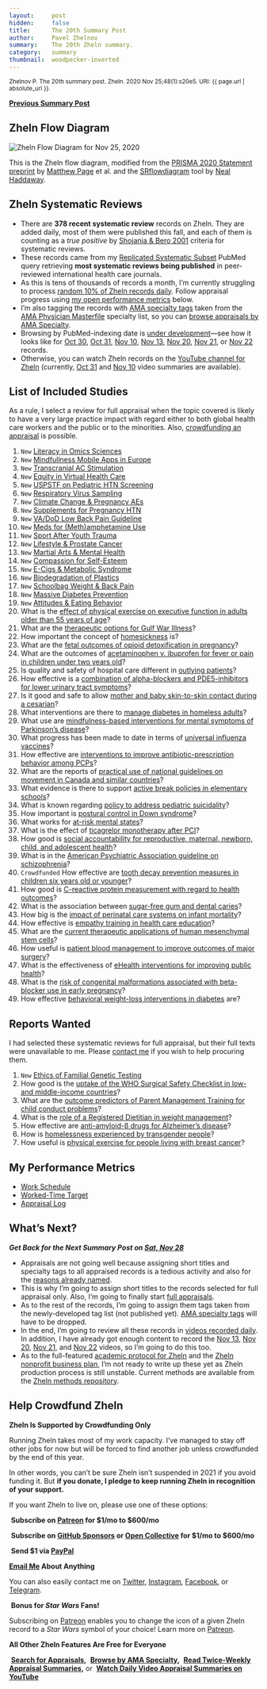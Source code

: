 ```yaml
---
layout:     post
hidden:     false
title:      The 20th Summary Post
author:     Pavel Zhelnov
summary:    The 20th Zheln summary.
category:   summary
thumbnail:  woodpecker-inverted
---
```


<small>Zhelnov P. The 20th summary post. Zheln. 2020 Nov 25;48(1):s20e5. URI: {{ page.url | absolute_url }}.</small>

**[Previous Summary Post](https://zheln.com/summary/2020/11/21/2/)**

## Zheln Flow Diagram

![Zheln Flow Diagram for Nov 25, 2020](/flow-diagram/2020-11-25-1.png)

This is the Zheln flow diagram, modified from the [PRISMA 2020 Statement preprint](https://doi.org/10.31222/osf.io/v7gm2) by [Matthew Page](https://twitter.com/mjpages) et al. and the [SRflowdiagram](https://github.com/nealhaddaway/SRflowdiagram) tool by [Neal Haddaway](https://twitter.com/nealhaddaway).

## Zheln Systematic Reviews

* There are **378 recent systematic review** records on Zheln. They are added daily, most of them were published this fall, and each of them is counting as a _true positive_ by [Shojania & Bero 2001](https://www.researchgate.net/publication/11820967_Taking_Advantage_of_the_Explosion_of_Systematic_Reviews_An_Efficient_MEDLINE_Search_Strategy) criteria for systematic reviews.
* These records came from my [Replicated Systematic Subset](https://github.com/p1m-ortho/qs-global-ortho-search-queries/blob/00eae711e5b5c09b9b4181688f9a6191e42cb720/README.md#pubmed-search) PubMed query retrieving **most systematic reviews being published** in peer-reviewed international health care journals.
* As this is tens of thousands of records a month, I’m currently struggling to process [random 10% of Zheln records daily](https://zheln.com/summary/2020/10/17/2/#there-has-been-an-awakening). Follow appraisal progress using [my open performance metrics](#my-performance-metrics) below.
* I’m also tagging the records with [AMA specialty tags](https://github.com/p1m-ortho/qs-global-ortho-search-queries/blob/1c90dfbbbbb9f85603f2686d1132039922dad874/zheln/zheln_ama_specialty_tags.csv) taken from the [AMA Physician Masterfile](https://www.ama-assn.org/practice-management/masterfile/ama-physician-masterfile) specialty list, so you can [browse appraisals by AMA Specialty](/browse/).
* Browsing by PubMed-indexing date is [under development](https://github.com/drzhelnov/zheln.github.io/issues/101)—see how it looks like for [Oct 30](https://zheln.com/2020/10/30/), [Oct 31](https://zheln.com/2020/10/31/), [Nov 10](https://zheln.com/2020/11/10/), [Nov 13](https://zheln.com/2020/11/10/), [Nov 20](https://zheln.com/2020/11/20/), [Nov 21](https://zheln.com/2020/11/21/), or [Nov 22](https://zheln.com/2020/11/22/) records.
* Otherwise, you can watch Zheln records on the [YouTube channel for Zheln](https://www.youtube.com/channel/UCMNQzA3-71TyD-fVbXnxfKQ) (currently, [Oct 31](https://www.youtube.com/watch?v=lzGZIvpz-P4) and [Nov 10](https://www.youtube.com/watch?v=OooxD0poFvM) video summaries are available).

## List of Included Studies

As a rule, I select a review for full appraisal when the topic covered is likely to have a very large practice impact with regard either to both global health care workers and the public or to the minorities. Also, [crowdfunding an appraisal](#help-crowdfund-zheln) is possible.

1. `New` [Literacy in Omics Sciences](https://zheln.com/record/2020/11/16/170/)
2. `New` [Mindfullness Mobile Apps in Europe](https://zheln.com/record/2020/11/20/72/)
3. `New` [Transcranial AC Stimulation](https://zheln.com/record/2020/11/20/202/)
4. `New` [Equity in Virtual Health Care](https://zheln.com/record/2020/11/20/207/)
5. `New` [USPSTF on Pediatric HTN Screening](https://zheln.com/record/2020/11/20/349/)
6. `New` [Respiratory Virus Sampling](https://zheln.com/record/2020/11/20/351/)
7. `New` [Climate Change & Pregnancy AEs](https://zheln.com/record/2020/11/20/429/)
8. `New` [Supplements for Pregnancy HTN](https://zheln.com/record/2020/11/20/514/)
9. `New` [VA/DoD Low Back Pain Guideline](https://zheln.com/record/2020/11/20/604/)
10. `New` [Meds for (Meth)amphetamine Use](https://zheln.com/record/2020/11/20/624/)
11. `New` [Sport After Youth Trauma](https://zheln.com/record/2020/11/20/632/)
12. `New` [Lifestyle & Prostate Cancer](https://zheln.com/record/2020/11/20/650/)
13. `New` [Martial Arts & Mental Health](https://zheln.com/record/2020/11/21/100/)
14. `New` [Compassion for Self-Esteem](https://zheln.com/record/2020/11/21/204/)
15. `New` [E-Cigs & Metabolic Syndrome](https://zheln.com/record/2020/11/21/304/)
16. `New` [Biodegradation of Plastics](https://zheln.com/record/2020/11/21/307/)
17. `New` [Schoolbag Weight & Back Pain](https://zheln.com/record/2020/11/21/341/)
18. `New` [Massive Diabetes Prevention](https://zheln.com/record/2020/11/22/148/)
19. `New` [Attitudes & Eating Behavior](https://zheln.com/record/2020/11/22/127/)
20. What is the [effect of physical exercise on executive function in adults older than 55 years of age](https://zheln.com/record/2020/10/31/17/)?
21. What are the [therapeutic options for Gulf War Illness](https://zheln.com/record/2020/10/31/30/)?
22. How important the concept of [homesickness](https://zheln.com/record/2020/10/31/370/) is?
23. What are the [fetal outcomes of opioid detoxification in pregnancy](https://zheln.com/record/2020/10/31/506/)?
24. What are the outcomes of [acetaminophen v. ibuprofen for fever or pain in children under two years old](https://zheln.com/record/2020/10/30/26/)?
25. Is quality and safety of hospital care different in [outlying patients](https://zheln.com/record/2020/10/30/724/)?
26. How effective is a [combination of alpha-blockers and PDE5-inhibitors for lower urinary tract symptoms](https://zheln.com/record/2020/10/30/178/)?
27. Is it good and safe to allow [mother and baby skin-to-skin contact during a cesarian](https://zheln.com/record/2020/10/24/75/)?
28. What interventions are there to [manage diabetes in homeless adults](https://zheln.com/record/2020/10/24/88/)?
29. What use are [mindfulness-based interventions for mental symptoms of Parkinson’s disease](https://zheln.com/record/2020/10/24/99/)?
30. What progress has been made to date in terms of [universal influenza vaccines](https://zheln.com/record/2020/10/24/177/)?
31. How effective are [interventions to improve antibiotic-prescription behavior among PCPs](https://zheln.com/record/2020/10/23/235/)?
32. What are the reports of [practical use of national guidelines on movement in Canada and similar countries](https://zheln.com/record/2020/10/16/357/)?
33. What evidence is there to support [active break policies in elementary schools](https://zheln.com/record/2020/10/16/425/)?
34. What is known regarding [policy to address pediatric suicidality](https://zheln.com/record/2020/10/19/267/)?
35. How important is [postural control in Down syndrome](https://zheln.com/record/2020/10/14/28/)?
36. What works for [at-risk mental states](https://zheln.com/record/2020/10/14/87/)?
37. What is the effect of [ticagrelor monotherapy after PCI](https://zheln.com/record/2020/10/09/15/)?
38. How good is [social accountability for reproductive, maternal, newborn, child, and adolescent health](https://zheln.com/record/2020/10/09/17/)?
39. What is in the [American Psychiatric Association guideline on schizophrenia](https://zheln.com/record/2020/10/09/302/)?
40. `Crowdfunded` How effective are [tooth decay prevention measures in children six years old or younger](https://zheln.com/record/2020/09/27/19/)?
41. How good is [C-reactive protein measurement with regard to health outcomes](https://zheln.com/record/2020/09/27/10/)?
42. What is the association between [sugar-free gum and dental caries](https://zheln.com/record/2020/09/27/21/)?
43. How big is the [impact of perinatal care systems on infant mortality](https://zheln.com/record/2020/09/27/36/)?
44. How effective is [empathy training in health care education](https://zheln.com/record/2020/09/27/37/)?
45. What are the [current therapeutic applications of human mesenchymal stem cells](https://zheln.com/record/2020/09/27/45/)?
46. How useful is [patient blood management to improve outcomes of major surgery](https://zheln.com/record/2020/09/27/46/)?
47. What is the effectiveness of [eHealth interventions for improving public health](https://zheln.com/record/2020/10/02/345/)?
48. What is the [risk of congenital malformations associated with beta-blocker use in early pregnancy](/record/2020/09/27/6/)?
49. How effective [behavioral weight-loss interventions in diabetes](/record/2020/09/02/1/) are?

## Reports Wanted

I had selected these systematic reviews for full appraisal, but their full texts were unavailable to me. Please [contact me](#see-you-around-peer) if you wish to help procuring them.

1. `New` [Ethics of Familial Genetic Testing](https://zheln.com/record/2020/11/20/213/)
2. How good is the [uptake of the WHO Surgical Safety Checklist in low- and middle-income countries](https://zheln.com/record/2020/10/16/49/)?
3. What are the [outcome predictors of Parent Management Training for child conduct problems](https://zheln.com/record/2020/10/19/44/)?
4. What is the [role of a Registered Dietitian in weight management](https://zheln.com/record/2020/10/19/210/)?
5. How effective are [anti-amyloid-β drugs for Alzheimer’s disease](https://zheln.com/record/2020/10/14/116/)?
6. How is [homelessness experienced by transgender people](https://zheln.com/record/2020/09/27/7/)?
7. How useful is [physical exercise for people living with breast cancer](https://zheln.com/record/2020/09/27/47/)?

## My Performance Metrics

* [Work Schedule](https://github.com/p1m-ortho/qs-global-ortho-search-queries/blob/5378a410415b5f7f915e3382b337dfff077784bc/zheln/Work_Schedule.md)
* [Worked-Time Target](https://github.com/p1m-ortho/qs-global-ortho-search-queries/blob/5378a410415b5f7f915e3382b337dfff077784bc/zheln/Worked_Time_Log.md)
* [Appraisal Log](https://github.com/p1m-ortho/qs-global-ortho-search-queries/blob/5378a410415b5f7f915e3382b337dfff077784bc/zheln/Appraisal_Log.md)

## What’s Next?

_**Get Back for the Next Summary Post on [Sat, Nov 28](https://github.com/drzhelnov/zheln.github.io/milestone/70)**_

* Appraisals are not going well because assigning short titles and specialty tags to all appraised records is a tedious activity and also for the [reasons already named](https://zheln.com/summary/2020/10/31/2/#whats-going-on).
* This is why I’m going to assign short titles to the records selected for full appraisal only. Also, I’m going to finally start [full appraisals](https://github.com/p1m-ortho/qs-global-ortho-search-queries/blob/714748ca646d2d3582625f481e0e0f01380fb8a4/README.md#full-appraisal-stage).
* As to the rest of the records, I’m going to assign them tags taken from the newly-developed tag list (not published yet). [AMA specialty tags](https://github.com/p1m-ortho/qs-global-ortho-search-queries/blob/714748ca646d2d3582625f481e0e0f01380fb8a4/README.md#specialty-tagging) will have to be dropped.
* In the end, I’m going to review all these records in [videos recorded daily](https://www.youtube.com/channel/UCMNQzA3-71TyD-fVbXnxfKQ). In addition, I have already got enough content to record the [Nov 13](https://zheln.com/2020/11/10/), [Nov 20](https://zheln.com/2020/11/20/), [Nov 21](https://zheln.com/2020/11/21/), and [Nov 22](https://zheln.com/2020/11/22/) videos, so I’m going to do this too.
* As to the full-featured [academic protocol for Zheln](https://github.com/drzhelnov/zheln.github.io/projects/2) and the [Zheln nonprofit business plan](https://github.com/drzhelnov/zheln.github.io/projects/4), I’m not ready to write up these yet as Zheln production process is still unstable. Current methods are available from the [Zheln methods repository](https://github.com/p1m-ortho/qs-global-ortho-search-queries/blob/714748ca646d2d3582625f481e0e0f01380fb8a4/README.md).

## Help Crowdfund Zheln

**Zheln Is Supported by Crowdfunding Only**

Running Zheln takes most of my work capacity. I’ve managed to stay off other jobs for now but will be forced to find another job unless crowdfunded by the end of this year.

In other words, you can’t be sure Zheln isn’t suspended in 2021 if you avoid funding it. But **if you donate, I pledge to keep running Zheln in recognition of your support.**

If you want Zheln to live on, please use one of these options:

<i class="fab fa-patreon"></i>&nbsp;**Subscribe on [Patreon](https://patreon.com/zheln) for $1/mo to $600/mo**

<i class="fab fa-github-alt"></i>&nbsp;**Subscribe on [GitHub Sponsors](https://github.com/sponsors/drzhelnov) or [Open Collective](https://opencollective.com/zheln) for $1/mo to $600/mo**

<i class="fab fa-cc-paypal"></i>&nbsp;**Send $1 via [PayPal](https://paypal.me/pjelnov)**

<i class="fas fa-envelope"></i> **[Email Me](mailto:pavel@zheln.com) About Anything**

You can also easily contact me on [Twitter](https://twitter.com/drzhelnov), [Instagram](https://instagram.com/igzheln), [Facebook](https://facebook.com/drzhelnov), or [Telegram](https://t.me/drzhelnov).

<i class="far fa-grin-alt"></i>&nbsp;**Bonus for _Star Wars_ Fans!**

Subscribing on [Patreon](https://patreon.com/zheln) enables you to change the icon of a given Zheln record to a _Star Wars_ symbol of your choice! Learn more on [Patreon](https://patreon.com/zheln).

**All Other Zheln Features Are Free for Everyone**

<i class="fa fa-search"></i>&nbsp;**[Search for Appraisals](https://zheln.com/search),** <i class="fas fa-user-md"></i>&nbsp;**[Browse by AMA Specialty](https://zheln.com/browse),** <i class="fa fa-home"></i>&nbsp;**[Read Twice-Weekly Appraisal Summaries](https://zheln.com),** or <i class="fab fa-youtube"></i>&nbsp;**[Watch Daily Video Appraisal Summaries on YouTube](https://zheln.com/search)**
